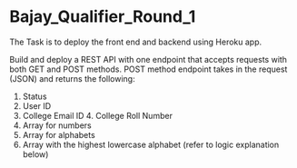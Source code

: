 # Bajay_Qualifier_Round_1
The Task is to deploy the front end and backend using Heroku app.

Build and deploy a REST API with one endpoint that accepts requests with both GET and POST methods. 
POST method endpoint takes in the request (JSON) and returns the following: 
1.	Status 
2.	User ID 
3. College Email ID 4. College Roll Number 
5.	Array for numbers 
6.	Array for alphabets 
7.	Array with the highest lowercase alphabet (refer to logic explanation below) 
